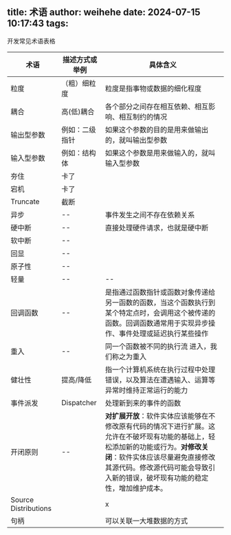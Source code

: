 title: 术语
author: weihehe
date: 2024-07-15 10:17:43
tags:
---
开发常见术语表格
<!--more-->

| 术语 | 描述方式或举例 | 具体含义 |
| ---- | -------- | -------- |
| 粒度 |（粗）细粒度 | 粒度是指事物或数据的细化程度 |
| 耦合 |高(低)耦合|各个部分之间存在相互依赖、相互影响、相互制约的情况|
|输出型参数|例如：二级指针|如果这个参数的目的是用来做输出的，就叫输出型参数|
|输入型参数|例如：结构体 |如果这个参数是用来做输入的，就叫输入型参数
| 夯住 |卡了|
| 宕机 |卡了|
| Truncate | 截断 |
| 异步 |--|事件发生之间不存在依赖关系 |
| 硬中断 |-- |直接处理硬件请求，也就是硬中断|
| 软中断|--||
| 回显 |--| |
| 原子性|--||
| 轻量|--|--|
| 回调函数| --|是指通过函数指针或函数对象传递给另一函数的函数，当这个函数执行到某个特定点时，会调用这个被传递的函数。回调函数通常用于实现异步操作、事件处理或延迟执行某些操作|
| 重入|--|同一个函数被不同的执行流 进入，我们称之为重入|
| 健壮性|提高/降低|指一个计算机系统在执行过程中处理错误，以及算法在遭遇输入、运算等异常时维持正常运行的能力
|事件派发|Dispatcher|处理新到来的事件的函数|
|开闭原则|--|**对扩展开放**：软件实体应该能够在不修改原有代码的情况下进行扩展。这允许在不破坏现有功能的基础上，轻松添加新的功能或行为。**对修改关闭**：软件实体应该尽量避免直接修改其源代码。修改源代码可能会导致引入新的错误，破坏现有功能的稳定性，增加维护成本。|
| Source Distributions| |x|
|句柄||可以关联一大堆数据的方式|